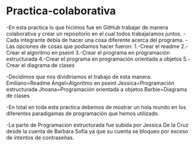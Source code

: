 # Practica-colaborativa
-En esta practica lo que hicimos fue en GitHub trabajar de manera colaborativa y crear un repositorio en el cual todos trabajaramos juntos.
-Cada integrante debía de hacer una cosa diferente acerca del programa.
-Las opciones de cosas que podíamos hacer fueron:
  1.-Crear el readme
  2.-Crear el algoritmo en pseint
  3.-Crear el programa en programación estructurada
  4.-Crear el programa en programación orientada a objetos
  5.-Crear el diagrama de clases

-Decidimos que nos dividiríamos el trabajo de esta manera:
  Emiliano=Readme
  Ángel=Algoritmo en pseint
  Jessica=Programación estructurada
  Jhoana=Programación orientada a objetos 
  Barbie=Diagrama de clases
  
-En total en toda esta practica debemos de mostrar un hola mundo en los diferentes paradigamas de programación que hemos utilizado.

-La parte de Programacion estructurada fue subida por Jessica De la Cruz desde la cuenta de Barbara Sofia ya que su cuenta se bloqueo por exceso de intentos de contraseñas.
